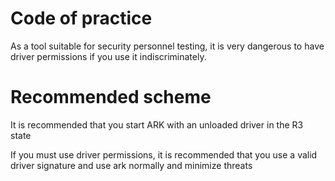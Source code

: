 # Code of practice

As a tool suitable for security personnel testing, it is very dangerous to have driver permissions if you use it indiscriminately.

# Recommended scheme

It is recommended that you start ARK with an unloaded driver in the R3 state

If you must use driver permissions, it is recommended that you use a valid driver signature and use ark normally and minimize threats
